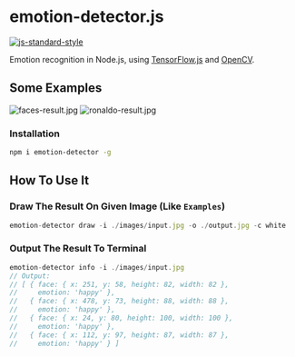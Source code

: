 # emotion-detector.js
[![js-standard-style](https://img.shields.io/badge/code%20style-standard-brightgreen.svg)](http://standardjs.com/)

Emotion recognition in Node.js, using [TensorFlow.js](https://js.tensorflow.org/) and [OpenCV](https://github.com/justadudewhohacks/opencv4nodejs).

## Some Examples

![faces-result.jpg](http://dn-cnode.qbox.me/FtE1eFwzKZJI8OhkvgIMD5eHaERx)
![ronaldo-result.jpg](http://dn-cnode.qbox.me/FhndmCXXRbDPQg6z_ONA-P6zta0E)

### Installation

```sh
npm i emotion-detector -g
```

## How To Use It

### Draw The Result On Given Image (Like `Examples`)

```js
emotion-detector draw -i ./images/input.jpg -o ./output.jpg -c white
```

### Output The Result To Terminal

```js
emotion-detector info -i ./images/input.jpg
// Output:
// [ { face: { x: 251, y: 58, height: 82, width: 82 },
//     emotion: 'happy' },
//   { face: { x: 478, y: 73, height: 88, width: 88 },
//     emotion: 'happy' },
//   { face: { x: 24, y: 80, height: 100, width: 100 },
//     emotion: 'happy' },
//   { face: { x: 112, y: 97, height: 87, width: 87 },
//     emotion: 'happy' } ]
```
